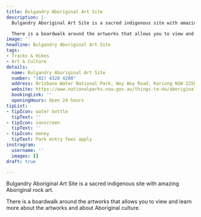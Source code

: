 ```yaml
---
title: Bulgandry Aboriginal Art Site
description: |-
  Bulgandry Aboriginal Art Site is a sacred indigenous site with amazing Aboriginal rock art.

  There is a boardwalk around the artworks that allows you to view and learn more about the artworks and about Aboriginal culture.
image: ''
headline: Bulgandry Aboriginal Art Site
tags:
- Tracks & Hikes
- Art & Culture
details:
  name: Bulgandry Aboriginal Art Site
  number: "(02) 4320 4200"
  address: Brisbane Water National Park, Woy Woy Road, Kariong NSW 2250
  website: https://www.nationalparks.nsw.gov.au/things-to-do/aboriginal-sites/bulgandry-art-site-aboriginal-place/visitor-info
  bookingLink: ''
  openingHours: Open 24 hours
tipList:
- tipIcon: water bottle
  tipText: ''
- tipIcon: sunscreen
  tipText: ''
- tipIcon: money
  tipText: Park entry fees apply
instragram:
  username: ''
  images: []
draft: true

---
```

Bulgandry Aboriginal Art Site is a sacred indigenous site with amazing Aboriginal rock art.

There is a boardwalk around the artworks that allows you to view and learn more about the artworks and about Aboriginal culture.
